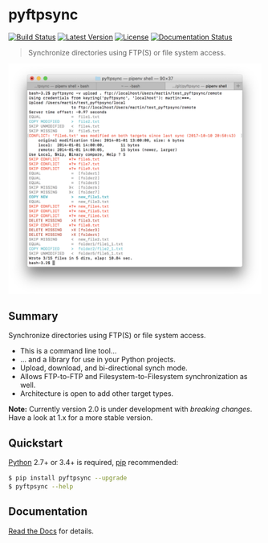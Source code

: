 # pyftpsync
[![Build Status](https://travis-ci.org/mar10/pyftpsync.svg?branch=master)](https://travis-ci.org/mar10/pyftpsync)
[![Latest Version](https://img.shields.io/pypi/v/pyftpsync.svg)](https://pypi.python.org/pypi/pyftpsync/)
[![License](https://img.shields.io/pypi/l/pyftpsync.svg)](https://github.com/mar10/pyftpsync/blob/master/LICENSE.txt)
[![Documentation Status](https://readthedocs.org/projects/pyftpsync/badge/?version=latest)](http://pyftpsync.readthedocs.io/)

> Synchronize directories using FTP(S) or file system access.

[ ![sample](teaser.png?raw=true) ](https://github.com/mar10/pyftpsync "Live demo")

## Summary

Synchronize directories using FTP(S) or file system access.

  * This is a command line tool...
  * ... and a library for use in your Python projects.
  * Upload, download, and bi-directional synch mode.
  * Allows FTP-to-FTP and Filesystem-to-Filesystem synchronization as well.
  * Architecture is open to add other target types.

**Note:**   Currently version 2.0 is under development with *breaking changes*.
Have a look at 1.x for a more stable version.


## Quickstart

[Python](http://www.python.org/download/Python) 2.7+ or 3.4+ is required,
[pip](http://www.pip-installer.org/) recommended:

```bash
$ pip install pyftpsync --upgrade
$ pyftpsync --help
```


## Documentation

[Read the Docs](http://pyftpsync.readthedocs.io/) for details.
